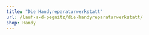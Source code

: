 ```yaml
---
title: "Die Handyreparaturwerkstatt"
url: /lauf-a-d-pegnitz/die-handyreparaturwerkstatt/
shop: Handy
---
```

